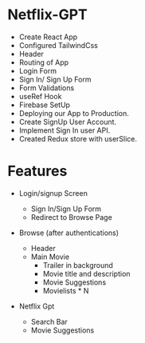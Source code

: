 # Netflix-GPT
- Create React App
- Configured TailwindCss
- Header
- Routing of App
- Login Form
- Sign In/ Sign Up Form
- Form Validations
- useRef Hook
- Firebase SetUp
- Deploying our App to Production.
- Create SignUp User Account.
- Implement Sign In user API.
- Created Redux store with userSlice.




# Features
- Login/signup Screen
  - Sign In/Sign Up Form
  - Redirect to Browse Page

- Browse (after authentications)
  - Header
  - Main Movie
    - Trailer in background
    - Movie title and description
    - Movie Suggestions
     - Movielists * N 
- Netflix Gpt
  - Search Bar
  - Movie Suggestions



